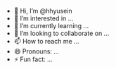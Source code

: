 - 👋 Hi, I’m @hhyusein
- 👀 I’m interested in ...
- 🌱 I’m currently learning ...
- 💞️ I’m looking to collaborate on ...
- 📫 How to reach me ...
- 😄 Pronouns: ...
- ⚡ Fun fact: ...

<!---
hhyusein/hhyusein is a ✨ special ✨ repository because its `README.md` (this file) appears on your GitHub profile.
You can click the Preview link to take a look at your changes.
--->
